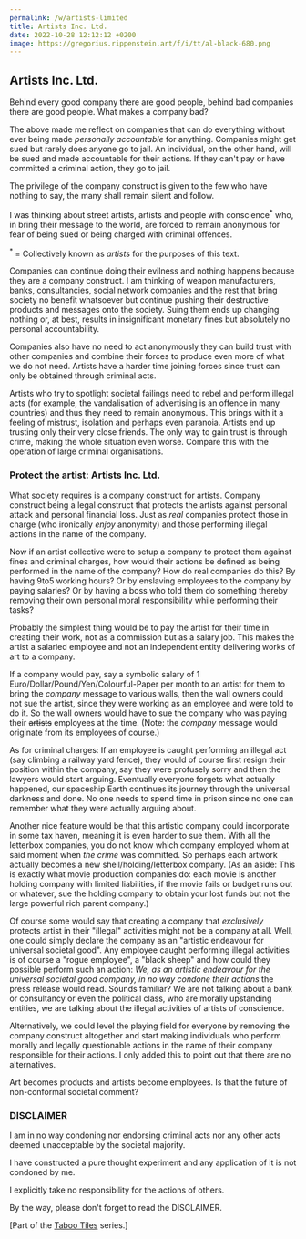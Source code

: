 ```yaml
---
permalink: /w/artists-limited
title: Artists Inc. Ltd.
date: 2022-10-28 12:12:12 +0200
image: https://gregorius.rippenstein.art/f/i/tt/al-black-680.png
---
```


## Artists Inc. Ltd.

Behind every good company there are good people, behind bad companies there are good people. What makes a company bad?

The above made me reflect on companies that can do everything without ever being made *personally accountable* for anything. Companies might get sued but rarely does anyone go to jail. An individual, on the other hand, will be sued and made accountable for their actions. If they can't pay or have committed a criminal action, they go to jail.

The privilege of the company construct is given to the few who have nothing to say, the many shall remain silent and follow.

I was thinking about street artists, artists and people with conscience<sup>\*</sup> who, in bring their message to the world, are forced to remain anonymous for fear of being sued or being charged with criminal offences.

<sup>\*</sup> = Collectively known as *artists* for the purposes of this text.

Companies can continue doing their evilness and nothing happens because they are a company construct. I am thinking of weapon manufacturers, banks, consultancies, social network companies and the rest that bring society no benefit whatsoever but continue pushing their destructive products and messages onto the society. Suing them ends up changing nothing or, at best, results in insignificant monetary fines but absolutely no personal accountability.

Companies also have no need to act anonymously they can build trust with other companies and combine their forces to produce even more of what we do not need. Artists have a harder time joining forces since trust can only be obtained through criminal acts.

Artists who try to spotlight societal failings need to rebel and perform illegal acts (for example, the vandalisation of advertising is an offence in many countries) and thus they need to remain anonymous. This brings with it a feeling of mistrust, isolation and perhaps even paranoia. Artists end up trusting only their very close friends. The only way to gain trust is through crime, making the whole situation even worse. Compare this with the operation of large criminal organisations.

### Protect the artist: Artists Inc. Ltd.

What society requires is a company construct for artists. Company construct being a legal construct that protects the artists against personal attack and personal financial loss. Just as *real* companies protect those in charge (who ironically *enjoy* anonymity) and those performing illegal actions in the name of the company.

Now if an artist collective were to setup a company to protect them against fines and criminal charges, how would their actions be defined as being performed in the name of the company? How do real companies do this? By having 9to5 working hours? Or by enslaving employees to the company by paying salaries? Or by having a boss who told them do something thereby removing their own personal moral responsibility while performing their tasks?

Probably the simplest thing would be to pay the artist for their time in creating their work, not as a commission but as a salary job. This makes the artist a salaried employee and not an independent entity delivering works of art to a company.

If a company would pay, say a symbolic salary of 1 Euro/Dollar/Pound/Yen/Colourful-Paper per month to an artist for them to bring the *company* message to various walls, then the wall owners could not sue the artist, since they were working as an employee and were told to do it. So the wall owners would have to sue the company who was paying their ~~artists~~ employees at the time. (Note: the *company* message would originate from its employees of course.)

As for criminal charges: If an employee is caught performing an illegal act (say climbing a railway yard fence), they would of course first resign their position within the company, say they were profusely sorry and then the lawyers would start arguing. Eventually everyone forgets what actually happened, our spaceship Earth continues its journey through the universal darkness and done. No one needs to spend time in prison since no one can remember what they were actually arguing about.

Another nice feature would be that this artistic company could incorporate in some tax haven, meaning it is even harder to sue them. With all the letterbox companies, you do not know which company employed whom at said moment when *the crime* was committed. So perhaps each artwork actually becomes a new shell/holding/letterbox company. (As an aside: This is exactly what movie production companies do: each movie is another holding company with limited liabilities, if the movie fails or budget runs out or whatever, sue the holding company to obtain your lost funds but not the large powerful rich parent company.)

Of course some would say that creating a company that *exclusively* protects artist in their "illegal" activities might not be a company at all. Well, one could simply declare the company as an "artistic endeavour for universal societal good". Any employee caught performing illegal activities is of course a "rogue employee", a "black sheep" and how could they possible perform such an action: *We, as an artistic endeavour for the universal societal good company, in no way condone their actions* the press release would read. Sounds familiar? We are not talking about a bank or consultancy or even the political class, who are morally upstanding entities, we are talking about the illegal activities of artists of conscience.

Alternatively, we could level the playing field for everyone by removing the company construct altogether and start making individuals who perform morally and legally questionable actions in the name of their company responsible for their actions. I only added this to point out that there are no alternatives.

Art becomes products and artists become employees. Is that the future of non-conformal societal comment?

### DISCLAIMER

I am in no way condoning nor endorsing criminal acts nor any other acts deemed unacceptable by the societal majority.

I have constructed a pure thought experiment and any application of it is not condoned by me.

I explicitly take no responsibility for the actions of others.

By the way, please don't forget to read the DISCLAIMER.

\[Part of the [Taboo Tiles](https://upo.sh/tt) series.\]
